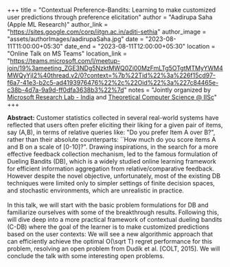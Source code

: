 +++
title = "Contextual Preference-Bandits: Learning to make customized user predictions through preference elicitation"
author = "Aadirupa Saha (Apple ML Research)"
author_link = "https://sites.google.com/corp/iitgn.ac.in/aditi-sethia"
author_image = "assets/authorImages/aadirupaSaha.jpg"
date = "2023-08-11T11:00:00+05:30"
date_end = "2023-08-11T12:00:00+05:30"
location = "Online Talk on MS Teams"
location_link = "https://teams.microsoft.com/l/meetup-join/19%3ameeting_ZGE3NDg5NzktMWQ0Zi00MzFmLTg5OTgtMTMyYWM4MWQyYjI2%40thread.v2/0?context=%7b%22Tid%22%3a%226f15cd97-f6a7-41e3-b2c5-ad4193976476%22%2c%22Oid%22%3a%227c84465e-c38b-4d7a-9a9d-ff0dfa3638b3%22%7d"
notes = "Jointly organized by <a href = "https://www.microsoft.com/en-us/research/lab/microsoft-research-india/" target= "_blank">Microsoft Research Lab - India</a> and <a href='https://www.csa.iisc.ac.in/theoretical-computer-science/' target= "_blank">Theoretical Computer Science @ IISc</a>"
+++

<b>Abstract:</b>
Customer statistics collected in several real-world systems have reflected that users often prefer eliciting their 
liking for a given pair of items, say (A,B), in terms of relative queries like: "Do you prefer Item A over B?", 
rather than their absolute counterparts: ``How much do you score items A and B on a scale of [0-10]?". Drawing 
inspirations, in the search for a more effective feedback collection mechanism, led to the famous formulation 
of Dueling Bandits (DB), which is a widely studied online learning framework for efficient information 
aggregation from relative/comparative feedback. However despite the novel objective, unfortunately, most 
of the existing DB techniques were limited only to simpler settings of finite decision spaces, and stochastic 
environments, which are unrealistic in practice.
<br><br>
In this talk, we will start with the basic problem formulations for DB and familiarize ourselves with some 
of the breakthrough results. Following this, will dive deep into a more practical framework of contextual 
dueling bandits (C-DB) where the goal of the learner is to make customized predictions based on the user 
contexts:  We will see a new algorithmic approach that can efficiently achieve the optimal O(\sqrt T) 
regret performance for this problem, resolving an open problem from Dudík et al. [COLT, 2015]. We will 
conclude the talk with some interesting open problems.
